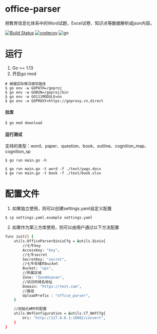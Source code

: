 # office-parser
把教育信息化体系中的Word试题，Excel试卷、知识点等数据解析成json内容。

[![Build Status](https://travis-ci.org/zhexiao/office-parser.svg?branch=master)](https://travis-ci.org/zhexiao/office-parser)
[![codecov](https://codecov.io/gh/zhexiao/office-parser/branch/master/graph/badge.svg)](https://codecov.io/gh/zhexiao/office-parser)
![go](https://img.shields.io/badge/go->%3D1.13-blue)

# 运行
1. Go >= 1.13
2. 开启go mod
```
# 根据实际情况填写路径
$ go env -w GOPATH=/goproj
$ go env -w GOBIN=/goproj/bin
$ go env -w GO111MODULE=on
$ go env -w GOPROXY=https://goproxy.cn,direct 
```

#### 拉库
```
$ go mod download
```

#### 运行测试
支持的类型：word、paper、question、book、outline、cognition_map、cognition_sp
```
$ go run main.go -h

$ go run main.go -t word -f ./test/ywgs.docx 
$ go run main.go -t book -f ./test/book.xlsx 
```

# 配置文件
1. 如果独立使用，则可以创建settings.yaml自定义配置
```
$ cp settings.yaml.example settings.yaml
```

2. 如果作为第三方库使用，则可以由用户通过以下方法配置
```bash
func init() {
	utils.OfficeParserQiniuCfg = &utils.Qiniu{
		//七牛key
		AccessKey: "key",
		//七牛secret
		SecretKey: "secret",
		//七牛存储的bucket
		Bucket: "ups",
		//所属区域
		Zone: "ZoneHuanan",
		//访问的域名地址
		Domain: "https://test.com",
		//路径
		UploadPrefix : "office_parser",
	}

	//初始化WMF的配置
	utils.WmfConfiguration = &utils.CT_WmfCfg{
		Uri: "http://127.0.0.1:10002/convert",
	}
}
```


